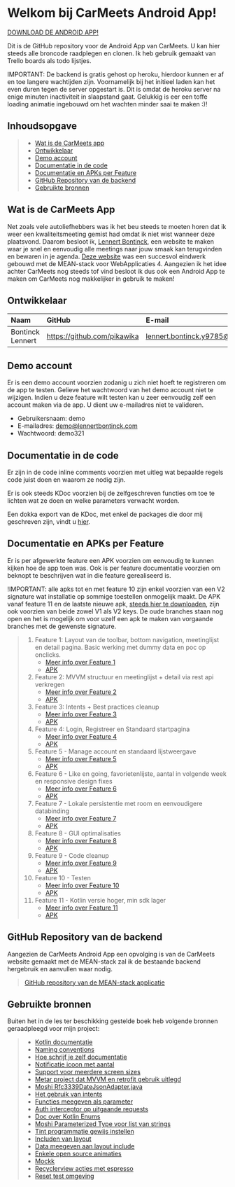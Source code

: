 # Welkom bij CarMeets Android App!

[DOWNLOAD DE ANDROID APP!](http://lennertbontinck.com/ftp/apk/carmeets.apk)

Dit is de GitHub repository voor de Android App van CarMeets. U kan hier steeds alle broncode raadplegen en clonen. Ik heb gebruik gemaakt van Trello boards als todo lijstjes. 

IMPORTANT: De backend is gratis gehost op heroku, hierdoor kunnen er af en toe langere wachtijden zijn. Voornamelijk bij het initieel laden kan het even duren tegen de server opgestart is. Dit is omdat de heroku server na enige minuten inactiviteit in slaapstand gaat. Gelukkig is eer een toffe loading animatie ingebouwd om het wachten minder saai te maken :)!

## Inhoudsopgave

> - [Wat is de CarMeets app](#wat-is-de-carmeets-app)
> - [Ontwikkelaar](#ontwikkelaar)
> - [Demo account](#demo-account)
> - [Documentatie in de code](#documentatie-in-de-code)
> - [Documentatie en APKs per Feature](#documentatie-en-apks-per-feature)
> - [GitHub Repository van de backend](#github-repository-van-de-backend)
> - [Gebruikte bronnen](#gebruikte-bronnen)

## Wat is de CarMeets App
Net zoals vele autoliefhebbers was ik het beu steeds te moeten horen dat ik weer een kwaliteitsmeeting gemist had omdat ik niet wist wanneer deze plaatsvond. Daarom besloot ik, [Lennert Bontinck](https://www.lennertbontinck.com/), een website te maken waar je snel en eenvoudig alle meetings naar jouw smaak kan terugvinden en bewaren in je agenda. [Deze website](http://carmeets.lennertbontinck.com) was een succesvol eindwerk gebouwd met de MEAN-stack voor WebApplicaties 4. Aangezien ik het idee achter CarMeets nog steeds tof vind besloot ik dus ook een Android App te maken om CarMeets nog makkelijker in gebruik te maken!

## Ontwikkelaar

| Naam     | GitHub                        | E-mail                               |
| :---     | :---                          | :---                                |
| Bontinck Lennert | <https://github.com/pikawika> | [lennert.bontinck.y9785@student.hogent.be](mailto:lennert.bontinck.y9785@student.hogent.be) |

## Demo account

Er is een demo account voorzien zodanig u zich niet hoeft te registreren om de app te testen. Gelieve het wachtwoord van het demo account niet te wijzigen. Indien u deze feature wilt testen kan u zeer eenvoudig zelf een account maken via de app. U dient uw e-mailadres niet te valideren.

- Gebruikersnaam: demo
- E-mailadres: demo@lennertbontinck.com
- Wachtwoord: demo321

## Documentatie in de code

Er zijn in de code inline comments voorzien met uitleg wat bepaalde regels code juist doen en waarom ze nodig zijn. 

Er is ook steeds KDoc voorzien bij de zelfgeschreven functies om toe te lichten wat ze doen en welke parameters verwacht worden.

Een dokka export van de KDoc, met enkel de packages die door mij geschreven zijn, vindt u [hier](CarMeets%20Android%20App/doc/index.md).

## Documentatie en APKs per Feature

Er is per afgewerkte feature een APK voorzien om eenvoudig te kunnen kijken hoe de app toen was. Ook is per feature documentatie voorzien om beknopt te beschrijven wat in die feature gerealiseerd is.

!IMPORTANT: alle apks tot en met feature 10 zijn enkel voorzien van een V2 signature wat installatie op sommige toestellen onmogelijk maakt. De APK vanaf feature 11 en de laatste nieuwe apk, [steeds hier te downloaden](http://lennertbontinck.com/ftp/apk/carmeets.apk), zijn ook voorzien van beide zowel V1 als V2 keys. De oude branches staan nog open en het is mogelijk om voor uzelf een apk te maken van vorgaande branches met de gewenste signature.

> 1. Feature 1: Layout van de toolbar, bottom navigation, meetinglijst en detail pagina. Basic werking met dummy data en poc op onclicks.
>     - [Meer info over Feature 1](Documentatie%20per%20feature/feature1-Basic-Gui_Home-and-detail.md)
>     - [APK](apks/carmeets-feature1.apk)
> 2. Feature 2: MVVM structuur en meetinglijst + detail via rest api verkregen
>     - [Meer info over Feature 2](Documentatie%20per%20feature/feature2-mvvm_basic-rest.md)
>     - [APK](apks/carmeets-feature2.apk) 
> 3. Feature 3: Intents + Best practices cleanup
>     - [Meer info over Feature 3](Documentatie%20per%20feature/feature3-intents-best_practices.md)
>     - [APK](apks/carmeets-feature3.apk) 
> 4. Feature 4: Login, Registreer en Standaard startpagina
>     - [Meer info over Feature 4](Documentatie%20per%20feature/feature4-login-registreer-standaard_start_pagina.md)
>     - [APK](apks/carmeets-feature4.apk) 
> 5. Feature 5 - Manage account en standaard lijstweergave
>     - [Meer info over Feature 5](Documentatie%20per%20feature/feature5-manage_account-default_listdesign.md)
>     - [APK](apks/carmeets-feature5.apk)
> 6. Feature 6 - Like en going, favorietenlijste, aantal in volgende week en responsive design fixes
>     - [Meer info over Feature 6](Documentatie%20per%20feature/feature6-like_and_going-response_fixes.md)
>     - [APK](apks/carmeets-feature6.apk)
> 7. Feature 7 - Lokale persistentie met room en eenvoudigere databinding
>     - [Meer info over Feature 7](Documentatie%20per%20feature/feature7-room-lokale_persistentie.md)
>     - [APK](apks/carmeets-feature7.apk)
> 8. Feature 8 - GUI optimalisaties
>     - [Meer info over Feature 8](Documentatie%20per%20feature/feature8-GUI_optimalisaties.md)
>     - [APK](apks/carmeets-feature8.apk)
> 9. Feature 9 - Code cleanup
>     - [Meer info over Feature 9](Documentatie%20per%20feature/feature9-code_cleanup.md)
>     - [APK](apks/carmeets-feature9.apk)
> 10. Feature 10 - Testen
>     - [Meer info over Feature 10](Documentatie%20per%20feature/feature10-testen.md)
>     - [APK](apks/carmeets-feature10.apk)
> 11. Feature 11 - Kotlin versie hoger, min sdk lager
>     - [Meer info over Feature 11](Documentatie%20per%20feature/feature11-version_changes.md)
>     - [APK](apks/carmeets-feature11.apk)

## GitHub Repository van de backend
Aangezien de CarMeets Android App een opvolging is van de CarMeets website gemaakt met de MEAN-stack zal ik de bestaande backend hergebruik en aanvullen waar nodig.
> [GitHub repository van de MEAN-stack applicatie](https://github.com/pikawika/Carmeets)

## Gebruikte bronnen

Buiten het in de les ter beschikking gestelde boek heb volgende bronnen geraadpleegd voor mijn project:

> - [Kotlin documentatie](https://kotlinlang.org/docs/reference/)
> - [Naming conventions](https://github.com/ribot/android-guidelines/blob/master/project_and_code_guidelines.md) 
> - [Hoe schrijf je zelf documentatie](https://kotlinlang.org/docs/reference/kotlin-doc.html)
> - [Notificatie icoon met aantal](https://stackoverflow.com/questions/17696486/actionbar-notification-count-icon-badge-like-google-has)
> - [Support voor meerdere screen sizes](https://developer.android.com/training/multiscreen/screensizes)
> - [Metar project dat MVVM en retrofit gebruik uitlegd](https://github.com/hdeweirdt/Metar)
> - [Moshi Rfc3339DateJsonAdapter.java](https://github.com/square/moshi/blob/master/adapters/src/main/java/com/squareup/moshi/Rfc3339DateJsonAdapter.java)
> - [Het gebruik van intents]( https://developer.android.com/guide/components/intents-common)
> - [Functies meegeven als parameter](https://antonioleiva.com/function-references-kotlin/)
> - [Auth interceptor op uitgaande requests](https://github.com/MarcinMoskala/SimpleKotlinMvpBoilerplate/blob/master/app/src/main/java/com/marcinmoskala/simplekotlinmvpboilerplate/repositories/providers/Retrofit.kt)
> - [Doc over Kotlin Enums](https://kotlinlang.org/api/latest/jvm/stdlib/kotlin/-enum/index.html)
> - [Moshi Parameterized Type voor list van strings](https://github.com/square/moshi/issues/78)
> - [Tint programmatie gewijs instellen](https://stackoverflow.com/questions/20121938/how-to-set-tint-for-an-image-view-programmatically-in-android/45571812#45571812)
> - [Includen van layout](https://developer.android.com/training/improving-layouts/reusing-layouts)
> - [Data meegeven aan layout include](https://stackoverflow.com/questions/45205003/data-binding-error-trying-to-pass-viewmodel-into-include-layout-with-abstract-va)
> - [Enkele open source animaties](https://forum.xda-developers.com/showthread.php?t=2331728)
> - [Mockk](https://mockk.io/)
> - [Recyclerview acties met espresso](https://stackoverflow.com/a/32788964)
> - [Reset test omgeving](https://stackoverflow.com/a/37606822)
